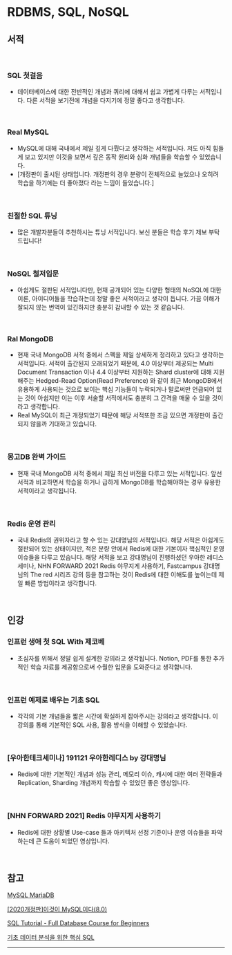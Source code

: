 
# RDBMS, SQL, NoSQL 

## 서적

<br/>

### SQL 첫걸음

- 데이터베이스에 대한 전반적인 개념과 쿼리에 대해서 쉽고 가볍게 다루는 서적입니다. 다른 서적을 보기전에 개념을 다지기에 정말 좋다고 생각합니다.

<br/>

### Real MySQL

- MySQL에 대해 국내에서 제일 깊게 다뤘다고 생각하는 서적입니다. 저도 아직 힘들게 보고 있지만 이것을 보면서 깊은 동작 원리와 심화 개념들을 학습할 수 있었습니다.
- [개정판이 출시된 상태입니다. 개정판의 경우 분량이 전체적으로 늘었으나 오히려 학습을 하기에는 더 좋아졌다 라는 느낌이 들었습니다.]

<br/>

### 친절한 SQL 튜닝

- 많은 개발자분들이 추천하시는 튜닝 서적입니다. 보신 분들은 학습 후기 제보 부탁드립니다!

<br/>

### NoSQL 철저입문

- 아쉽게도 절판된 서적입니다만, 현재 공개되어 있는 다양한 형태의 NoSQL에 대한 이론, 아이디어들을 학습하는데 정말 좋은 서적이라고 생각이 듭니다. 가끔 이해가 잘되지 않는 번역이 있긴하지만 충분히 감내할 수 있는 것 같습니다. 

<br/>

### Ral MongoDB

- 현재 국내 MongoDB 서적 중에서 스펙을 제일 상세하게 정리하고 있다고 생각하는 서적입니다. 서적이 출간된지 오래되었기 때문에, 4.0 이상부터 제공되는 Multi Document Transaction 이나 4.4 이상부터 지원하는 Shard cluster에 대해 지원해주는 Hedged-Read Option(Read Preference) 와 같이 최근 MongoDB에서 유용하게 사용되는 것으로 보이는 핵심 기능들이 누락되거나 말로써만 언급되어 있는 것이 아쉽지만 이는 이후 서술할 서적에서도 충분히 그 간격을 매울 수 있을 것이라고 생각합니다.
- Real MySQL이 최근 개정되었기 때문에 해당 서적또한 조금 있으면 개정판이 출간되지 않을까 기대하고 있습니다.

<br/>

### 몽고DB 완벽 가이드 

- 현재 국내 MongoDB 서적 중에서 제일 최신 버전을 다루고 있는 서적입니다. 앞선 서적과 비교하면서 학습을 하거나 급하게 MongoDB를 학습해야하는 경우 유용한 서적이라고 생각됩니다.

<br/>

### Redis 운영 관리

- 국내 Redis의 권위자라고 할 수 있는 강대명님의 서적입니다. 해당 서적은 아쉽게도 절판되어 있는 상태이지만, 적은 분량 안에서 Redis에 대한 기본이자 핵심적인 운영 이슈들을 다루고 있습니다. 해당 서적을 보고 강대명님이 진행하셨던 우아한 레디스 세미나, NHN FORWARD 2021 Redis 야무지게 사용하기, Fastcampus 강대명님의 The red 시리즈 강의 등을 참고하는 것이 Redis에 대한 이해도를 높이는데 제일 빠른 방법이라고 생각합니다.  

<br/>

## 인강

### 인프런 생애 첫 SQL With 제코베

- 초심자를 위해서 정말 쉽게 설계한 강의라고 생각됩니다. Notion, PDF를 통한 추가적인 학습 자료를 제공함으로써 수월한 입문을 도와준다고 생각합니다.

<br/>

### 인프런 예제로 배우는 기초 SQL

- 각각의 기본 개념들을 짧은 시간에 확실하게 잡아주시는 강의라고 생각합니다. 이 강의를 통해 기본적인 SQL 사용, 활용 방식을 이해할 수 있었습니다.

<br/>

### [우아한테크세미나] 191121 우아한레디스 by 강대명님

- Redis에 대한 기본적인 개념과 성능 관리, 메모리 이슈, 캐시에 대한 여러 전략들과 Replication, Sharding 개념까지 학습할 수 있었던 좋은 영상입니다.

<br/>

### [NHN FORWARD 2021] Redis 야무지게 사용하기

- Redis에 대한 상황별 Use-case 들과 아키텍처 선정 기준이나 운영 이슈들을 파악하는데 큰 도움이 되었던 영상입니다. 

<br/>

## 참고

[MySQL MariaDB](https://www.youtube.com/playlist?list=PLEOnZ6GeucBU7FR26mn9d3Mxqc8V81yHX)

[[2020개정판]이것이 MySQL이다(8.0)](https://www.youtube.com/playlist?list=PLVsNizTWUw7Hox7NMhenT-bulldCp9HP9)

[SQL Tutorial - Full Database Course for Beginners](https://www.youtube.com/watch?v=HXV3zeQKqGY&ab_channel=freeCodeCamp.org)

[기초 데이터 분석을 위한 핵심 SQL](https://www.boostcourse.org/ds102)

---

